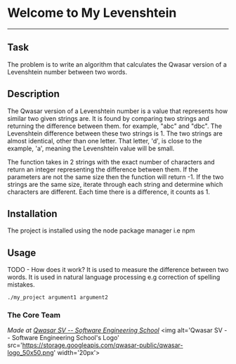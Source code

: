 # Welcome to My Levenshtein
***

## Task
The problem is to write an algorithm that calculates the Qwasar version of a Levenshtein number between two words.

## Description
The Qwasar version of a Levenshtein number is a value that represents how similar two given strings are.
It is found by comparing two strings and returning the difference between them. 
for example, "abc" and "dbc".
The Levenshtein difference between these two strings is 1. The two strings are almost identical, other than one letter. 
That letter, 'd', is close to the example, 'a', meaning the Levenshtein value will be small.

The function takes in 2 strings with the exact number of characters and return an integer representing the difference between them.
If the parameters are not the same size then the function will return -1.
If the two strings are the same size, iterate through each string and determine which characters are different.
Each time there is a difference, it counts as 1.

## Installation
The project is installed using the node package manager i.e npm


## Usage
TODO - How does it work?
It is used to measure the difference between two words.
It is used in natural language processing e.g correction of spelling mistakes.
```
./my_project argument1 argument2
```

### The Core Team


<span><i>Made at <a href='https://qwasar.io'>Qwasar SV -- Software Engineering School</a></i></span>
<span><img alt='Qwasar SV -- Software Engineering School's Logo' src='https://storage.googleapis.com/qwasar-public/qwasar-logo_50x50.png' width='20px'></span>
